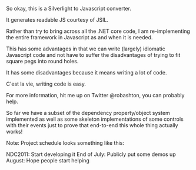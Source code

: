 So okay, this is a Silverlight to Javascript converter.

It generates readable JS courtesy of JSIL.

Rather than try to bring across all the .NET core code, 
I am re-implementing the entire framework in Javascript as and when it is needed.

This has some advantages in that we can write (largely) idiomatic Javascript code and not 
have to suffer the disadvantages of trying to fit square pegs into round holes.

It has some disadvantages because it means writing a lot of code. 

C'est la vie, writing code is easy.

For more information, hit me up on Twitter @robashton, you can probably help.

So far we have a subset of the dependency property/object system implemented as well as some skeleton implementations of some controls with their events just to prove that end-to-end this whole thing actually works!

Note: Project schedule looks something like this:

NDC2011: Start developing it
End of July: Publicly put some demos up
August: Hope people start helping